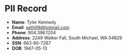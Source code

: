 # PII Record
- **Name**: Tyler Kennedy
- **Email**: seth09@hotmail.com
- **Phone**: 904.396.1204
- **Address**: 2249 Walker Fall, South Michael, WA 04829
- **SSN**: 663-85-7267
- **DOB**: 1947-05-13
